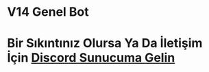 # V14 Genel Bot
# Bir Sıkıntınız Olursa Ya Da  İletişim İçin [Discord Sunucuma Gelin](https://discord.gg/VaMycaEybT)
